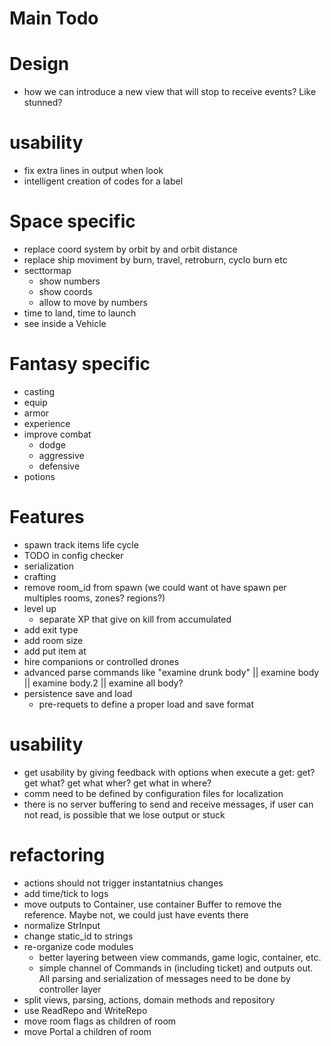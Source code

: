 # Main Todo

# Design

- how we can introduce a new view that will stop to receive events? Like stunned?

# usability

- fix extra lines in output when look
- intelligent creation of codes for a label

# Space specific

- replace coord system by orbit by and orbit distance
- replace ship moviment by burn, travel, retroburn, cyclo burn etc
- secttormap
    - show numbers
    - show coords
    - allow to move by numbers
- time to land, time to launch
- see inside a Vehicle

# Fantasy specific

- casting
- equip
- armor
- experience
- improve combat 
  - dodge
  - aggressive
  - defensive
- potions

# Features

- spawn track items life cycle
- TODO in config checker 
- serialization 
- crafting
- remove room_id from spawn (we could want ot have spawn per multiples rooms, zones? regions?)
- level up
    - separate XP that give on kill from accumulated
- add exit type
- add room size
- add put item at
- hire companions or controlled drones
- advanced parse commands like "examine drunk body" || examine body || examine body.2 || examine all body?
- persistence save and load
  - pre-requets to define a proper load and save format

# usability

- get usability by giving feedback with options when execute a get: get? get what? get what wher? get what in where?
- comm need to be defined by configuration files for localization
- there is no server buffering to send and receive messages, if user can not read, is possible that we lose output or stuck

# refactoring

- actions should not trigger instantatnius changes
- add time/tick to logs
- move outputs to Container, use container Buffer to remove the reference. Maybe not, we could just have events there
- normalize StrInput
- change static_id to strings
- re-organize code modules
  - better layering between view commands, game logic, container, etc.
  - simple channel of Commands in (including ticket) and outputs out. All parsing and serialization of messages need to 
    be done by controller layer
- split views, parsing, actions, domain methods and repository
- use ReadRepo<T> and WriteRepo<T>
- move room flags as children of room
- move Portal a children of room


